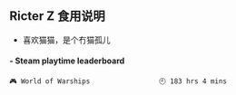 ## Ricter Z 食用说明
- 喜欢猫猫，是个冇猫孤儿

<!-- steam-box start -->
#### - Steam playtime leaderboard
```text
🎮 World of Warships                 🕘 183 hrs 4 mins
```
<!-- Powered by https://github.com/YouEclipse/steam-box . -->
<!-- steam-box end -->
